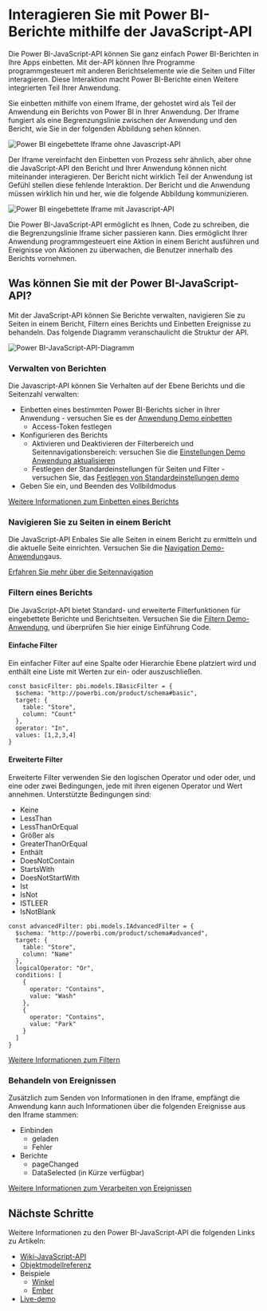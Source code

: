 <properties
   pageTitle="Auswerten von Berichten mithilfe der JavaScript-API | Microsoft Azure"
   description="Power BI eingebettete, Auswerten von Berichten mithilfe der JavaScript-API"
   services="power-bi-embedded"
   documentationCenter=""
   authors="guyinacube"
   manager="erikre"
   editor=""
   tags=""/>
<tags
   ms.service="power-bi-embedded"
   ms.devlang="NA"
   ms.topic="hero-article"
   ms.tgt_pltfrm="NA"
   ms.workload="powerbi"
   ms.date="10/04/2016"
   ms.author="asaxton"/>

# <a name="interact-with-power-bi-reports-using-the-javascript-api"></a>Interagieren Sie mit Power BI-Berichte mithilfe der JavaScript-API

Die Power BI-JavaScript-API können Sie ganz einfach Power BI-Berichten in Ihre Apps einbetten. Mit der-API können Ihre Programme programmgesteuert mit anderen Berichtselemente wie die Seiten und Filter interagieren. Diese Interaktion macht Power BI-Berichte einen Weitere integrierten Teil Ihrer Anwendung.

Sie einbetten mithilfe von einem Iframe, der gehostet wird als Teil der Anwendung ein Berichts von Power BI in Ihrer Anwendung. Der Iframe fungiert als eine Begrenzungslinie zwischen der Anwendung und den Bericht, wie Sie in der folgenden Abbildung sehen können. 

![Power BI eingebettete Iframe ohne Javascript-API](media\powerbi-embedded-interact-with-reports\powerbi-embedded-interact-report-1.png)

Der Iframe vereinfacht den Einbetten von Prozess sehr ähnlich, aber ohne die JavaScript-API den Bericht und Ihrer Anwendung können nicht miteinander interagieren. Der Bericht nicht wirklich Teil der Anwendung ist Gefühl stellen diese fehlende Interaktion. Der Bericht und die Anwendung müssen wirklich hin und her, wie die folgende Abbildung kommunizieren.

![Power BI eingebettete Iframe mit Javascript-API](media\powerbi-embedded-interact-with-reports\powerbi-embedded-interact-report-2.png)

Die Power BI-JavaScript-API ermöglicht es Ihnen, Code zu schreiben, die die Begrenzungslinie Iframe sicher passieren kann. Dies ermöglicht Ihrer Anwendung programmgesteuert eine Aktion in einem Bericht ausführen und Ereignisse von Aktionen zu überwachen, die Benutzer innerhalb des Berichts vornehmen.

## <a name="what-can-you-do-with-the-power-bi-javascript-api"></a>Was können Sie mit der Power BI-JavaScript-API?
Mit der JavaScript-API können Sie Berichte verwalten, navigieren Sie zu Seiten in einem Bericht, Filtern eines Berichts und Einbetten Ereignisse zu behandeln. Das folgende Diagramm veranschaulicht die Struktur der API.

![Power BI-JavaScript-API-Diagramm](media\powerbi-embedded-interact-with-reports\powerbi-embedded-interact-report-3.png)


### <a name="manage-reports"></a>Verwalten von Berichten
Die Javascript-API können Sie Verhalten auf der Ebene Berichts und die Seitenzahl verwalten:

- Einbetten eines bestimmten Power BI-Berichts sicher in Ihrer Anwendung - versuchen Sie es der [Anwendung Demo einbetten](http://azure-samples.github.io/powerbi-angular-client/#/scenario1)
  - Access-Token festlegen
- Konfigurieren des Berichts
  - Aktivieren und Deaktivieren der Filterbereich und Seitennavigationsbereich: versuchen Sie die [Einstellungen Demo Anwendung aktualisieren](http://azure-samples.github.io/powerbi-angular-client/#/scenario6)
  - Festlegen der Standardeinstellungen für Seiten und Filter - versuchen Sie, das [Festlegen von Standardeinstellungen demo](http://azure-samples.github.io/powerbi-angular-client/#/scenario5)
- Geben Sie ein, und Beenden des Vollbildmodus

[Weitere Informationen zum Einbetten eines Berichts](https://github.com/Microsoft/PowerBI-JavaScript/wiki/Embedding-Basics)


### <a name="navigate-to-pages-in-a-report"></a>Navigieren Sie zu Seiten in einem Bericht
Die JavaScript-API Enbales Sie alle Seiten in einem Bericht zu ermitteln und die aktuelle Seite einrichten. Versuchen Sie die [Navigation Demo-Anwendung](http://azure-samples.github.io/powerbi-angular-client/#/scenario3)aus.

[Erfahren Sie mehr über die Seitennavigation](https://github.com/Microsoft/PowerBI-JavaScript/wiki/Page-Navigation)

### <a name="filter-a-report"></a>Filtern eines Berichts
Die JavaScript-API bietet Standard- und erweiterte Filterfunktionen für eingebettete Berichte und Berichtseiten. Versuchen Sie die [Filtern Demo-Anwendung](http://azure-samples.github.io/powerbi-angular-client/#/scenario4), und überprüfen Sie hier einige Einführung Code.  


#### <a name="basic-filters"></a>Einfache Filter
Ein einfacher Filter auf eine Spalte oder Hierarchie Ebene platziert wird und enthält eine Liste mit Werten zur ein- oder auszuschließen.

```
const basicFilter: pbi.models.IBasicFilter = {
  $schema: "http://powerbi.com/product/schema#basic",
  target: {
    table: "Store",
    column: "Count"
  },
  operator: "In",
  values: [1,2,3,4]
}
```


#### <a name="advanced-filters"></a>Erweiterte Filter
Erweiterte Filter verwenden Sie den logischen Operator und oder oder, und eine oder zwei Bedingungen, jede mit ihren eigenen Operator und Wert annehmen. Unterstützte Bedingungen sind:

- Keine
- LessThan
- LessThanOrEqual
- Größer als
- GreaterThanOrEqual
- Enthält
- DoesNotContain
- StartsWith
- DoesNotStartWith
- Ist
- IsNot
- ISTLEER
- IsNotBlank

```
const advancedFilter: pbi.models.IAdvancedFilter = {
  $schema: "http://powerbi.com/product/schema#advanced",
  target: {
    table: "Store",
    column: "Name"
  },
  logicalOperator: "Or",
  conditions: [
    {
      operator: "Contains",
      value: "Wash"
    },
    {
      operator: "Contains",
      value: "Park"
    }
  ]
}
```
[Weitere Informationen zum Filtern](https://github.com/Microsoft/PowerBI-JavaScript/wiki/Filters)


### <a name="handling-events"></a>Behandeln von Ereignissen
Zusätzlich zum Senden von Informationen in den Iframe, empfängt die Anwendung kann auch Informationen über die folgenden Ereignisse aus den Iframe stammen:

- Einbinden
  - geladen
  - Fehler
- Berichte
  - pageChanged
  - DataSelected (in Kürze verfügbar)

[Weitere Informationen zum Verarbeiten von Ereignissen](https://github.com/Microsoft/PowerBI-JavaScript/wiki/Handling-Events)


## <a name="next-steps"></a>Nächste Schritte
Weitere Informationen zu den Power BI-JavaScript-API die folgenden Links zu Artikeln:

- [Wiki-JavaScript-API](https://github.com/Microsoft/PowerBI-JavaScript/wiki)
- [Objektmodellreferenz](https://microsoft.github.io/powerbi-models/modules/_models_.html)
- Beispiele
  - [Winkel](http://azure-samples.github.io/powerbi-angular-client)
  - [Ember](https://github.com/Microsoft/powerbi-ember)
- [Live-demo](https://microsoft.github.io/PowerBI-JavaScript/demo/)
